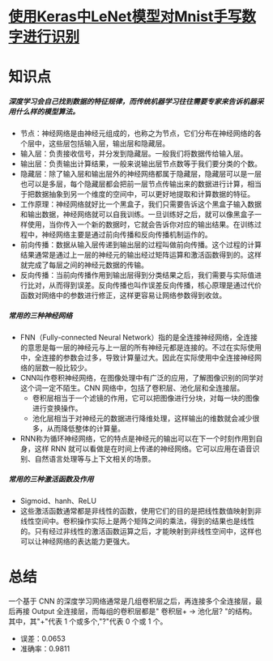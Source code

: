 # [使用Keras中LeNet模型对Mnist手写数字进行识别](https://github.com/Arieswk/DL_LeNet_Mnist/blob/master/LeNet_Mnist.py)  
# 知识点  
##### 深度学习会自己找到数据的特征规律，而传统机器学习往往需要专家来告诉机器采用什么样的模型算法。  
* 节点：神经网络是由神经元组成的，也称之为节点，它们分布在神经网络的各个层中，这些层包括输入层，输出层和隐藏层。  
* 输入层：负责接收信号，并分发到隐藏层。一般我们将数据传给输入层。
* 输出层：负责输出计算结果，一般来说输出层节点数等于我们要分类的个数。
* 隐藏层：除了输入层和输出层外的神经网络都属于隐藏层，隐藏层可以是一层也可以是多层，每个隐藏层都会把前一层节点传输出来的数据进行计算，相当于把数据抽象到另一个维度的空间中，可以更好地提取和计算数据的特征。  
* 工作原理：神经网络就好比一个黑盒子，我们只需要告诉这个黑盒子输入数据和输出数据，神经网络就可以自我训练。一旦训练好之后，就可以像黑盒子一样使用，当你传入一个新的数据时，它就会告诉你对应的输出结果。在训练过程中，神经网络主要是通过前向传播和反向传播机制运作的。  
* 前向传播：数据从输入层传递到输出层的过程叫做前向传播。这个过程的计算结果通常是通过上一层的神经元的输出经过矩阵运算和激活函数得到的。这样就完成了每层之间的神经元数据的传输。  
* 反向传播：当前向传播作用到输出层得到分类结果之后，我们需要与实际值进行比对，从而得到误差。反向传播也叫作误差反向传播，核心原理是通过代价函数对网络中的参数进行修正，这样更容易让网络参数得到收敛。  
##### 常用的三种神经网络  
* FNN（Fully-connected Neural Network）指的是全连接神经网络，全连接的意思是每一层的神经元与上一层的所有神经元都是连接的。不过在实际使用中，全连接的参数会过多，导致计算量过大。因此在实际使用中全连接神经网络的层数一般比较少。  
* CNN叫作卷积神经网络，在图像处理中有广泛的应用，了解图像识别的同学对这个词一定不陌生。CNN 网络中，包括了卷积层、池化层和全连接层。  
  * 卷积层相当于一个滤镜的作用，它可以把图像进行分块，对每一块的图像进行变换操作。  
  * 池化层相当于对神经元的数据进行降维处理，这样输出的维数就会减少很多，从而降低整体的计算量。  
* RNN称为循环神经网络，它的特点是神经元的输出可以在下一个时刻作用到自身，这样 RNN 就可以看做是在时间上传递的神经网络。它可以应用在语音识别、自然语言处理等与上下文相关的场景。  
 ##### 常用的三种激活函数及作用
 * Sigmoid、hanh、ReLU  
 * 这些激活函数通常都是非线性的函数，使用它们的目的是把线性数值映射到非线性空间中。卷积操作实际上是两个矩阵之间的乘法，得到的结果也是线性的。只有经过非线性的激活函数运算之后，才能映射到非线性空间中，这样也可以让神经网络的表达能力更强大。  
# 总结
一个基于 CNN 的深度学习网络通常是几组卷积层之后，再连接多个全连接层，最后再接 Output 全连接层，而每组的卷积层都是" 卷积层+ -> 池化层? "的结构。  
其中，其"+"代表 1 个或多个,"?"代表 0 个或 1 个。
* 误差：0.0653  
* 准确率：0.9811  
